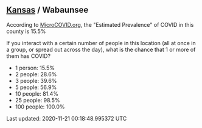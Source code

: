 
## [Kansas](/united-states/kansas) / Wabaunsee

According to [MicroCOVID.org](http://microcovid.org),
the "Estimated Prevalence" of COVID in this county is 15.5%

If you interact with a certain number of people in this location
(all at once in a group, or spread out across the day), what is the chance that
1 or more of them has COVID?

- 1 person: 15.5%
- 2 people: 28.6%
- 3 people: 39.6%
- 5 people: 56.9%
- 10 people: 81.4%
- 25 people: 98.5%
- 100 people: 100.0%

Last updated: 2020-11-21 00:18:48.995372 UTC
